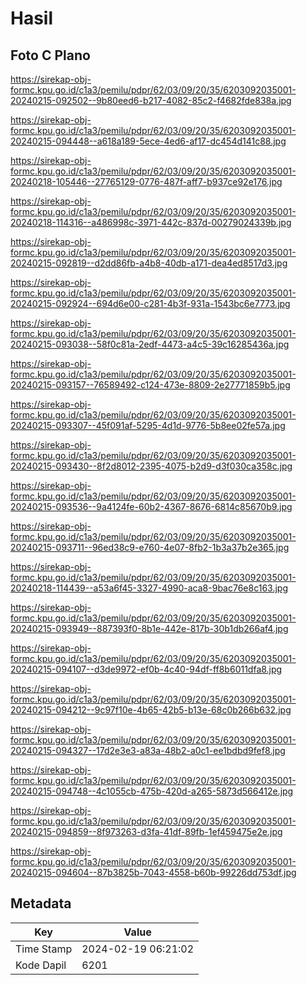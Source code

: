 # Hasil

## Foto C Plano

https://sirekap-obj-formc.kpu.go.id/c1a3/pemilu/pdpr/62/03/09/20/35/6203092035001-20240215-092502--9b80eed6-b217-4082-85c2-f4682fde838a.jpg

https://sirekap-obj-formc.kpu.go.id/c1a3/pemilu/pdpr/62/03/09/20/35/6203092035001-20240215-094448--a618a189-5ece-4ed6-af17-dc454d141c88.jpg

https://sirekap-obj-formc.kpu.go.id/c1a3/pemilu/pdpr/62/03/09/20/35/6203092035001-20240218-105446--27765129-0776-487f-aff7-b937ce92e176.jpg

https://sirekap-obj-formc.kpu.go.id/c1a3/pemilu/pdpr/62/03/09/20/35/6203092035001-20240218-114316--a486998c-3971-442c-837d-00279024339b.jpg

https://sirekap-obj-formc.kpu.go.id/c1a3/pemilu/pdpr/62/03/09/20/35/6203092035001-20240215-092819--d2dd86fb-a4b8-40db-a171-dea4ed8517d3.jpg

https://sirekap-obj-formc.kpu.go.id/c1a3/pemilu/pdpr/62/03/09/20/35/6203092035001-20240215-092924--694d6e00-c281-4b3f-931a-1543bc6e7773.jpg

https://sirekap-obj-formc.kpu.go.id/c1a3/pemilu/pdpr/62/03/09/20/35/6203092035001-20240215-093038--58f0c81a-2edf-4473-a4c5-39c16285436a.jpg

https://sirekap-obj-formc.kpu.go.id/c1a3/pemilu/pdpr/62/03/09/20/35/6203092035001-20240215-093157--76589492-c124-473e-8809-2e27771859b5.jpg

https://sirekap-obj-formc.kpu.go.id/c1a3/pemilu/pdpr/62/03/09/20/35/6203092035001-20240215-093307--45f091af-5295-4d1d-9776-5b8ee02fe57a.jpg

https://sirekap-obj-formc.kpu.go.id/c1a3/pemilu/pdpr/62/03/09/20/35/6203092035001-20240215-093430--8f2d8012-2395-4075-b2d9-d3f030ca358c.jpg

https://sirekap-obj-formc.kpu.go.id/c1a3/pemilu/pdpr/62/03/09/20/35/6203092035001-20240215-093536--9a4124fe-60b2-4367-8676-6814c85670b9.jpg

https://sirekap-obj-formc.kpu.go.id/c1a3/pemilu/pdpr/62/03/09/20/35/6203092035001-20240215-093711--96ed38c9-e760-4e07-8fb2-1b3a37b2e365.jpg

https://sirekap-obj-formc.kpu.go.id/c1a3/pemilu/pdpr/62/03/09/20/35/6203092035001-20240218-114439--a53a6f45-3327-4990-aca8-9bac76e8c163.jpg

https://sirekap-obj-formc.kpu.go.id/c1a3/pemilu/pdpr/62/03/09/20/35/6203092035001-20240215-093949--887393f0-8b1e-442e-817b-30b1db266af4.jpg

https://sirekap-obj-formc.kpu.go.id/c1a3/pemilu/pdpr/62/03/09/20/35/6203092035001-20240215-094107--d3de9972-ef0b-4c40-94df-ff8b6011dfa8.jpg

https://sirekap-obj-formc.kpu.go.id/c1a3/pemilu/pdpr/62/03/09/20/35/6203092035001-20240215-094212--9c97f10e-4b65-42b5-b13e-68c0b266b632.jpg

https://sirekap-obj-formc.kpu.go.id/c1a3/pemilu/pdpr/62/03/09/20/35/6203092035001-20240215-094327--17d2e3e3-a83a-48b2-a0c1-ee1bdbd9fef8.jpg

https://sirekap-obj-formc.kpu.go.id/c1a3/pemilu/pdpr/62/03/09/20/35/6203092035001-20240215-094748--4c1055cb-475b-420d-a265-5873d566412e.jpg

https://sirekap-obj-formc.kpu.go.id/c1a3/pemilu/pdpr/62/03/09/20/35/6203092035001-20240215-094859--8f973263-d3fa-41df-89fb-1ef459475e2e.jpg

https://sirekap-obj-formc.kpu.go.id/c1a3/pemilu/pdpr/62/03/09/20/35/6203092035001-20240215-094604--87b3825b-7043-4558-b60b-99226dd753df.jpg


## Metadata

| Key        | Value               |
| ---------- | ------------------- |
| Time Stamp | 2024-02-19 06:21:02 |
| Kode Dapil | 6201                |



